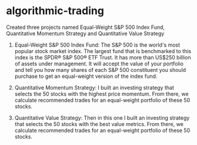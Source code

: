 # algorithmic-trading
Created three projects named Equal-Weight S&amp;P 500 Index Fund, Quantitative Momentum Strategy and Quantitative Value Strategy

1. Equal-Weight S&amp;P 500 Index Fund: The S&P 500 is the world's most popular stock market index. The largest fund that is benchmarked to this index is the SPDR® S&P 500® ETF Trust. It has more than US$250 billion of assets under management.
It will accept the value of your portfolio and tell you how many shares of each S&P 500 constituent you should purchase to get an equal-weight version of the index fund.

2. Quantitative Momentum Strategy: I built an investing strategy that selects the 50 stocks with the highest price momentum. From there, we calculate recommended trades for an equal-weight portfolio of these 50 stocks.

3. Quantitative Value Strategy: Then in this one I built an investing strategy that selects the 50 stocks with the best value metrics. From there, we calculate recommended trades for an equal-weight portfolio of these 50 stocks.
